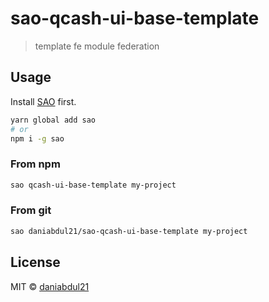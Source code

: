 # sao-qcash-ui-base-template

> template fe module federation

## Usage

Install [SAO](https://github.com/saojs/sao) first.

```bash
yarn global add sao
# or
npm i -g sao
```

### From npm

```bash
sao qcash-ui-base-template my-project
```

### From git

```bash
sao daniabdul21/sao-qcash-ui-base-template my-project
```

## License

MIT &copy; [daniabdul21](github.com/daniabdul21)
